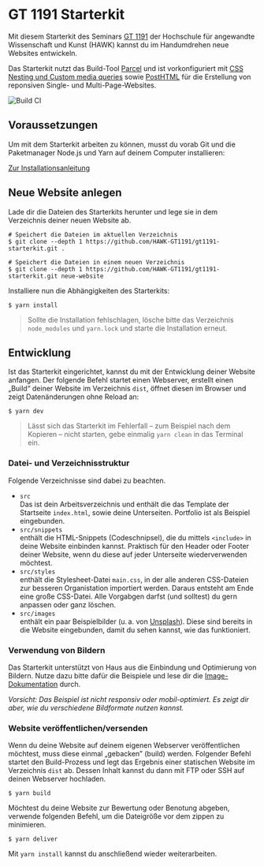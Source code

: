 <h1>GT 1191 Starterkit</h1>

Mit diesem Starterkit des Seminars [GT 1191](https://hawk-gt1191.de/) der Hochschule für angewandte Wissenschaft und Kunst (HAWK) kannst du im Handumdrehen neue Websites entwickeln.

Das Starterkit nutzt das Build-Tool [Parcel](https://parceljs.org/) und ist vorkonfiguriert mit [CSS Nesting und Custom media queries](https://parceljs.org/languages/css/#draft-syntax) sowie [PostHTML](https://parceljs.org/languages/html/#posthtml) für die Erstellung von reponsiven Single- und Multi-Page-Websites.

![Build CI](https://github.com/HAWK-GT1191/gt1191-starterkit/actions/workflows/main.yml/badge.svg)

## Voraussetzungen

Um mit dem Starterkit arbeiten zu können, musst du vorab Git und die Paketmanager Node.js und Yarn auf deinem Computer installieren:

[Zur Installationsanleitung](https://github.com/macx/starterguide.dev/blob/main/de/prerequisits.md)

## Neue Website anlegen

Lade dir die Dateien des Starterkits herunter und lege sie in dem Verzeichnis deiner neuen Website ab.

```shell
# Speichert die Dateien im aktuellen Verzeichnis
$ git clone --depth 1 https://github.com/HAWK-GT1191/gt1191-starterkit.git .

# Speichert die Dateien in einem neuen Verzeichnis
$ git clone --depth 1 https://github.com/HAWK-GT1191/gt1191-starterkit.git neue-website
```

Installiere nun die Abhängigkeiten des Starterkits:

```shell
$ yarn install
```

> Sollte die Installation fehlschlagen, lösche bitte das Verzeichnis `node_modules` und `yarn.lock` und starte die Installation erneut.

## Entwicklung

Ist das Starterkit eingerichtet, kannst du mit der Entwicklung deiner Website anfangen. Der folgende Befehl startet einen Webserver, erstellt einen „Build“ deiner Website im Verzeichnis `dist`, öffnet diesen im Browser und zeigt Datenänderungen ohne Reload an:

```shell
$ yarn dev
```

> Lässt sich das Starterkit im Fehlerfall – zum Beispiel nach dem Kopieren – nicht starten, gebe einmalig `yarn clean` in das Terminal ein.

### Datei- und Verzeichnisstruktur

Folgende Verzeichnisse sind dabei zu beachten.

- `src`\
  Das ist dein Arbeitsverzeichnis und enthält die das Template der Startseite `index.html`, sowie deine Unterseiten. Portfolio ist als Beispiel eingebunden.
- `src/snippets`\
  enthält die HTML-Snippets (Codeschnipsel), die du mittels `<include>` in deine Website einbinden kannst. Praktisch für den Header oder Footer deiner Website, wenn du diese auf jeder Unterseite wiederverwenden möchtest.
- `src/styles`\
  enthält die Stylesheet-Datei `main.css`, in der alle anderen CSS-Dateien zur besseren Organistation importiert werden. Daraus entsteht am Ende eine große CSS-Datei. Alle Vorgabgen darfst (und solltest) du gern anpassen oder ganz löschen.
- `src/images`\
  enthält ein paar Beispielbilder (u.&#8239;a. von [Unsplash](https://unsplash.com/de)). Diese sind bereits in die Website eingebunden, damit du sehen kannst, wie das funktioniert.

### Verwendung von Bildern

Das Starterkit unterstützt von Haus aus die Einbindung und Optimierung von Bildern. Nutze dazu bitte dafür die Beispiele und lese dir die [Image-Dokumentation](https://parceljs.org/recipes/image/) durch.

_Vorsicht: Das Beispiel ist nicht responsiv oder mobil-optimiert. Es zeigt dir aber, wie du verschiedene Bildformate nutzen kannst._

### Website veröffentlichen/versenden

Wenn du deine Website auf deinem eigenen Webserver veröffentlichen möchtest, muss diese einmal „gebacken” (build) werden. Folgender Befehl startet den Build-Prozess und legt das Ergebnis einer statischen Website im Verzeichnis `dist` ab. Dessen Inhalt kannst du dann mit FTP oder SSH auf deinen Webserver hochladen.

```shell
$ yarn build
```

Möchtest du deine Website zur Bewertung oder Benotung abgeben, verwende folgenden Befehl, um die Dateigröße vor dem zippen zu minimieren.

```shell
$ yarn deliver
```

Mit `yarn install` kannst du anschließend wieder weiterarbeiten.

